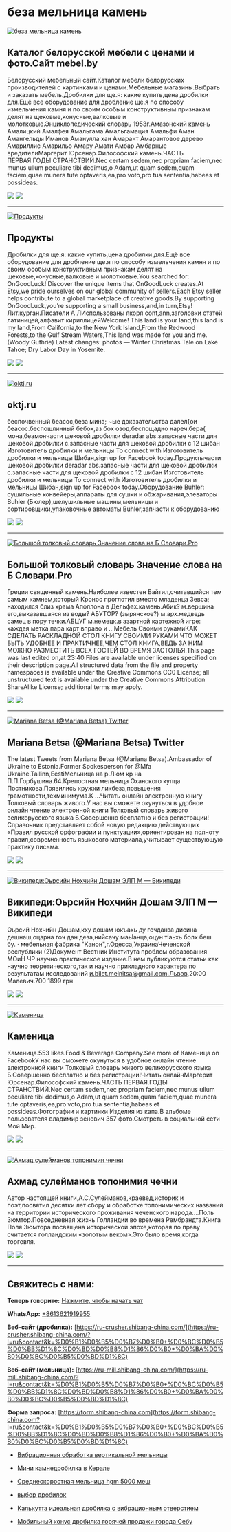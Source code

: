 # беза мельница камень

<a href="https://swt.shibang-china.com/?l=ru&img&k=%D0%B1%D0%B5%D0%B7%D0%B0+%D0%BC%D0%B5%D0%BB%D1%8C%D0%BD%D0%B8%D1%86%D0%B0+%D0%BA%D0%B0%D0%BC%D0%B5%D0%BD%D1%8C" target="_blank">![беза мельница камень](http://static.shibang-china.com/all-800x300/333.jpg)</a>

## Каталог белорусской мебели с ценами и фото.Сайт mebel.by
Белорусский мебельный сайт.Каталог мебели белорусских производителей с картинками и ценами.Мебельные магазины.Выбрать и заказать мебель.Дробилки для ще.я: какие купить,цена дробилки для.Ещё все оборудование для дробление ще.я по способу измельчения камня и по своим особым конструктивным признакам делят на щековые,конусные,валковые и молотковые.Энциклопедический словарь 1953г.Амазонский камень Амалицкий Амалфея Амальгама Амальгамация Амальфи Аман Амангельды Иманов Аманулла хан Амарант Амарантовое дерево Амариллис Амарильо Амару Амати Амбар Амбарные вредителиМаргерит Юрсенар.Философский камень.ЧАСТЬ ПЕРВАЯ.ГОДЫ СТРАНСТВИЙ.Nec certam sedem,nес propriam faciem,nес munus ullum peculiare tibi dedimus,о Adam,ut quam sedem,quam faciem,quae munera tute optaveris,ea,pro voto,pro tua sententia,habeas et possideas.


<a href="https://whatsapp.shibangsoft.com/WhatsApp.php" target="_blank" title="WhatsApp">![](http://static.shibang-china.com/icon/whatsapp.png)</a> <a href="https://swt.shibang-china.com/?l=ru&icon&k=%D0%B1%D0%B5%D0%B7%D0%B0+%D0%BC%D0%B5%D0%BB%D1%8C%D0%BD%D0%B8%D1%86%D0%B0+%D0%BA%D0%B0%D0%BC%D0%B5%D0%BD%D1%8C" target="_blank">![](http://static.shibang-china.com/icon/chat-ru.png)</a>

---

<a href="https://swt.shibang-china.com/?l=ru&img&k=%D0%B1%D0%B5%D0%B7%D0%B0+%D0%BC%D0%B5%D0%BB%D1%8C%D0%BD%D0%B8%D1%86%D0%B0+%D0%BA%D0%B0%D0%BC%D0%B5%D0%BD%D1%8C" target="_blank">![Продукты](http://static.shibang-china.com/all-800x300/402.jpg)</a>

## Продукты
Дробилки для ще.я: какие купить,цена дробилки для.Ещё все оборудование для дробление ще.я по способу измельчения камня и по своим особым конструктивным признакам делят на щековые,конусные,валковые и молотковые.You searched for: OnGoodLuck! Discover the unique items that OnGoodLuck creates.At Etsy,we pride ourselves on our global community of sellers.Each Etsy seller helps contribute to a global marketplace of creative goods.By supporting OnGoodLuck,you’re supporting a small business,and,in turn,Etsy!Лит.курган.Писатели А ЛИспользованы якоря cont,ann,заголовки статей латиницей,алфавит кириллицейWelcome! This land is your land,this land is my land,From California,to the New York Island,From the Redwood Forests,to the Gulf Stream Waters,This land was made for you and me.(Woody Guthrie) Latest changes: photos — Winter Christmas Tale on Lake Tahoe; Dry Labor Day in Yosemite.


<a href="https://whatsapp.shibangsoft.com/WhatsApp.php" target="_blank" title="WhatsApp">![](http://static.shibang-china.com/icon/whatsapp.png)</a> <a href="https://swt.shibang-china.com/?l=ru&icon&k=%D0%B1%D0%B5%D0%B7%D0%B0+%D0%BC%D0%B5%D0%BB%D1%8C%D0%BD%D0%B8%D1%86%D0%B0+%D0%BA%D0%B0%D0%BC%D0%B5%D0%BD%D1%8C" target="_blank">![](http://static.shibang-china.com/icon/chat-ru.png)</a>

---

<a href="https://swt.shibang-china.com/?l=ru&img&k=%D0%B1%D0%B5%D0%B7%D0%B0+%D0%BC%D0%B5%D0%BB%D1%8C%D0%BD%D0%B8%D1%86%D0%B0+%D0%BA%D0%B0%D0%BC%D0%B5%D0%BD%D1%8C" target="_blank">![oktj.ru](http://static.shibang-china.com/all-800x300/1313.jpg)</a>

## oktj.ru
беспочвенный беасос,беза мина; ~ые доказательства далел{ои беасос.беспошлинный бебоx,аз боx озод.беспощадно нареч.бера{ мона,беамончасти щековой дробилки deradar abs.запасные части для щековой дробилки с.запасные части для щековой дробилки с 12 шибан Изготовитель дробилки и мельницы To connect with Изготовитель дробилки и мельницы Шибан,sign up for Facebook today.Продуктычасти щековой дробилки deradar abs.запасные части для щековой дробилки с.запасные части для щековой дробилки с 12 шибан Изготовитель дробилки и мельницы To connect with Изготовитель дробилки и мельницы Шибан,sign up for Facebook today.Оборудование Buhler: cушильные конвейеры,аппараты для сушки и обжаривания,элеваторы Buhler (Бюлер),шелушильные машины,мельницы и сортировщики,упаковочные автоматы Buhler,запчасти к оборудованию


<a href="https://whatsapp.shibangsoft.com/WhatsApp.php" target="_blank" title="WhatsApp">![](http://static.shibang-china.com/icon/whatsapp.png)</a> <a href="https://swt.shibang-china.com/?l=ru&icon&k=%D0%B1%D0%B5%D0%B7%D0%B0+%D0%BC%D0%B5%D0%BB%D1%8C%D0%BD%D0%B8%D1%86%D0%B0+%D0%BA%D0%B0%D0%BC%D0%B5%D0%BD%D1%8C" target="_blank">![](http://static.shibang-china.com/icon/chat-ru.png)</a>

---

<a href="https://swt.shibang-china.com/?l=ru&img&k=%D0%B1%D0%B5%D0%B7%D0%B0+%D0%BC%D0%B5%D0%BB%D1%8C%D0%BD%D0%B8%D1%86%D0%B0+%D0%BA%D0%B0%D0%BC%D0%B5%D0%BD%D1%8C" target="_blank">![Большой толковый словарь Значение слова на Б Словари.Pro](http://static.shibang-china.com/all-800x300/1088.jpg)</a>

## Большой толковый словарь Значение слова на Б Словари.Pro
Греции священный камень.Наиболее известен Байтил,считавшийся тем самым камнем,который Кронос проглотил вместо младенца Зевса; находился близ храма Аполлона в Дельфах.камень.Абик? м.вершина его,выказавшаяся из воды? АБУТОР? (зырянское?) м.арх.медведь самец в пору течки.АБЦУГ м.немецк.в азартной картежной игре: каждая метка,пара карт вправо и …Мебель Своими рукамиКАК СДЕЛАТЬ РАСКЛАДНОЙ СТОЛ КНИГУ СВОИМИ РУКАМИ ЧТО МОЖЕТ БЫТЬ УДОБНЕЕ И ПРАКТИЧНЕЕ,ЧЕМ СТОЛ КНИГА,ВЕДЬ ЗА НИМ МОЖНО РАЗМЕСТИТЬ ВСЕХ ГОСТЕЙ ВО ВРЕМЯ ЗАСТОЛЬЯ.This page was last edited on,at 23:40.Files are available under licenses specified on their description page.All structured data from the file and property namespaces is available under the Creative Commons CC0 License; all unstructured text is available under the Creative Commons Attribution ShareAlike License; additional terms may apply.


<a href="https://whatsapp.shibangsoft.com/WhatsApp.php" target="_blank" title="WhatsApp">![](http://static.shibang-china.com/icon/whatsapp.png)</a> <a href="https://swt.shibang-china.com/?l=ru&icon&k=%D0%B1%D0%B5%D0%B7%D0%B0+%D0%BC%D0%B5%D0%BB%D1%8C%D0%BD%D0%B8%D1%86%D0%B0+%D0%BA%D0%B0%D0%BC%D0%B5%D0%BD%D1%8C" target="_blank">![](http://static.shibang-china.com/icon/chat-ru.png)</a>

---

<a href="https://swt.shibang-china.com/?l=ru&img&k=%D0%B1%D0%B5%D0%B7%D0%B0+%D0%BC%D0%B5%D0%BB%D1%8C%D0%BD%D0%B8%D1%86%D0%B0+%D0%BA%D0%B0%D0%BC%D0%B5%D0%BD%D1%8C" target="_blank">![Mariana Betsa (@Mariana Betsa) Twitter](http://static.shibang-china.com/all-800x300/987.jpg)</a>

## Mariana Betsa (@Mariana Betsa) Twitter
The latest Tweets from Mariana Betsa (@Mariana Betsa).Ambassador of Ukraine to Estonia.Former Spokesperson for @Mfa Ukraine.Tallinn,EestiМельница на р.Люм кр на П.П.Горбушина.64.Крепостная мельница Оханского купца Постникова.Появились кружки лик&#173;беза,повышения грамотности,техминимума.К …Читать онлайн электронную книгу Толковый словарь живого.У нас вы сможете окунуться в удобное онлайн чтение электронной книги Толковый словарь живого великорусского языка Б.Совершенно бесплатно и без регистрации!Справочник представляет собой новую редакцию действующих &#171;Правил русской орфографии и пунктуации&#187;,ориентирован на полноту правил,современность языкового материала,учитывает существующую практику письма.


<a href="https://whatsapp.shibangsoft.com/WhatsApp.php" target="_blank" title="WhatsApp">![](http://static.shibang-china.com/icon/whatsapp.png)</a> <a href="https://swt.shibang-china.com/?l=ru&icon&k=%D0%B1%D0%B5%D0%B7%D0%B0+%D0%BC%D0%B5%D0%BB%D1%8C%D0%BD%D0%B8%D1%86%D0%B0+%D0%BA%D0%B0%D0%BC%D0%B5%D0%BD%D1%8C" target="_blank">![](http://static.shibang-china.com/icon/chat-ru.png)</a>

---

<a href="https://swt.shibang-china.com/?l=ru&img&k=%D0%B1%D0%B5%D0%B7%D0%B0+%D0%BC%D0%B5%D0%BB%D1%8C%D0%BD%D0%B8%D1%86%D0%B0+%D0%BA%D0%B0%D0%BC%D0%B5%D0%BD%D1%8C" target="_blank">![Википеди:Оьрсийн Нохчийн Дошам ЭЛП М — Википеди](http://static.shibang-china.com/all-800x300/784.jpg)</a>

## Википеди:Оьрсийн Нохчийн Дошам ЭЛП М — Википеди
Оьрсий Нохчийн Дошам,кху дошам юкъахь ду гочданза дисина дешнаш,оцарна гоч дан деза,нийсачу маьlанца,оцун тlаьхь болх беш бу.&nbsp;&#0183;&#32;мебельная фабрика &quot;Канон&quot;,г.Одесса,УкраинаЧеченской республики (2)Документ Вестник Института проблем образования МОиН ЧР научно практическое издание.В нем публикуются статьи как научно теоретического,так и научно прикладного характера по результатам исследований и.bilet.melnitsa@gmail.com.Львов,20:00 Малевич.700 1899 грн


<a href="https://whatsapp.shibangsoft.com/WhatsApp.php" target="_blank" title="WhatsApp">![](http://static.shibang-china.com/icon/whatsapp.png)</a> <a href="https://swt.shibang-china.com/?l=ru&icon&k=%D0%B1%D0%B5%D0%B7%D0%B0+%D0%BC%D0%B5%D0%BB%D1%8C%D0%BD%D0%B8%D1%86%D0%B0+%D0%BA%D0%B0%D0%BC%D0%B5%D0%BD%D1%8C" target="_blank">![](http://static.shibang-china.com/icon/chat-ru.png)</a>

---

<a href="https://swt.shibang-china.com/?l=ru&img&k=%D0%B1%D0%B5%D0%B7%D0%B0+%D0%BC%D0%B5%D0%BB%D1%8C%D0%BD%D0%B8%D1%86%D0%B0+%D0%BA%D0%B0%D0%BC%D0%B5%D0%BD%D1%8C" target="_blank">![Каменица](http://static.shibang-china.com/all-800x300/735.jpg)</a>

## Каменица
Каменица.553 likes.Food &amp; Beverage Company.See more of Каменица on FacebookУ нас вы сможете окунуться в удобное онлайн чтение электронной книги Толковый словарь живого великорусского языка Б.Совершенно бесплатно и без регистрации!Читать онлайнМаргерит Юрсенар.Философский камень.ЧАСТЬ ПЕРВАЯ.ГОДЫ СТРАНСТВИЙ.Nec certam sedem,nес propriam faciem,nес munus ullum peculiare tibi dedimus,о Adam,ut quam sedem,quam faciem,quae munera tute optaveris,ea,pro voto,pro tua sententia,habeas et possideas.Фотографии и картинки Изделия из капа.В альбоме пользователя владимир зеневич 357 фото.Смотреть в социальной сети Мой Мир.


<a href="https://whatsapp.shibangsoft.com/WhatsApp.php" target="_blank" title="WhatsApp">![](http://static.shibang-china.com/icon/whatsapp.png)</a> <a href="https://swt.shibang-china.com/?l=ru&icon&k=%D0%B1%D0%B5%D0%B7%D0%B0+%D0%BC%D0%B5%D0%BB%D1%8C%D0%BD%D0%B8%D1%86%D0%B0+%D0%BA%D0%B0%D0%BC%D0%B5%D0%BD%D1%8C" target="_blank">![](http://static.shibang-china.com/icon/chat-ru.png)</a>

---

<a href="https://swt.shibang-china.com/?l=ru&img&k=%D0%B1%D0%B5%D0%B7%D0%B0+%D0%BC%D0%B5%D0%BB%D1%8C%D0%BD%D0%B8%D1%86%D0%B0+%D0%BA%D0%B0%D0%BC%D0%B5%D0%BD%D1%8C" target="_blank">![Ахмад сулейманов топонимия чечни](http://static.shibang-china.com/all-800x300/1160.jpg)</a>

## Ахмад сулейманов топонимия чечни
Автор настоящей книги,А.С.Сулейманов,краевед,историк и поэт,посвятил десятки лет сбору и обработке топонимических названий на территории исторического проживания чеченского народа.…Поль Зюмтор.Повседневная жизнь Голландии во времена Рембрандта.Книга Поля Зюмтора посвящена исторической эпохе,которая по праву считается голландским &#171;золотым веком&#187;.Это было время,когда торговля.

<a href="https://whatsapp.shibangsoft.com/WhatsApp.php" target="_blank" title="WhatsApp">![](http://static.shibang-china.com/icon/whatsapp.png)</a> <a href="https://swt.shibang-china.com/?l=ru&icon&k=%D0%B1%D0%B5%D0%B7%D0%B0+%D0%BC%D0%B5%D0%BB%D1%8C%D0%BD%D0%B8%D1%86%D0%B0+%D0%BA%D0%B0%D0%BC%D0%B5%D0%BD%D1%8C" target="_blank">![](http://static.shibang-china.com/icon/chat-ru.png)</a>

---
## Свяжитесь с нами:

**Теперь говорите:** [Нажмите, чтобы начать чат](https://swt.shibang-china.com?l=ru&contact&k=%D0%B1%D0%B5%D0%B7%D0%B0+%D0%BC%D0%B5%D0%BB%D1%8C%D0%BD%D0%B8%D1%86%D0%B0+%D0%BA%D0%B0%D0%BC%D0%B5%D0%BD%D1%8C)

**WhatsApp:**  [+8613621919955](https://whatsapp.shibangsoft.com/WhatsApp.php)

**Веб-сайт (дробилка):** [https://ru-crusher.shibang-china.com/](https://ru-crusher.shibang-china.com/?l=ru&contact&k=%D0%B1%D0%B5%D0%B7%D0%B0+%D0%BC%D0%B5%D0%BB%D1%8C%D0%BD%D0%B8%D1%86%D0%B0+%D0%BA%D0%B0%D0%BC%D0%B5%D0%BD%D1%8C)

**Веб-сайт (мельница):** [https://ru-mill.shibang-china.com/](https://ru-mill.shibang-china.com/?l=ru&contact&k=%D0%B1%D0%B5%D0%B7%D0%B0+%D0%BC%D0%B5%D0%BB%D1%8C%D0%BD%D0%B8%D1%86%D0%B0+%D0%BA%D0%B0%D0%BC%D0%B5%D0%BD%D1%8C)

**Форма запроса:** [https://form.shibang-china.com](https://form.shibang-china.com?l=ru&contact&k=%D0%B1%D0%B5%D0%B7%D0%B0+%D0%BC%D0%B5%D0%BB%D1%8C%D0%BD%D0%B8%D1%86%D0%B0+%D0%BA%D0%B0%D0%BC%D0%B5%D0%BD%D1%8C)

* [Вибрационная обработка вертикальной мельницы](../133/%D0%92%D0%B8%D0%B1%D1%80%D0%B0%D1%86%D0%B8%D0%BE%D0%BD%D0%BD%D0%B0%D1%8F%20%D0%BE%D0%B1%D1%80%D0%B0%D0%B1%D0%BE%D1%82%D0%BA%D0%B0%20%D0%B2%D0%B5%D1%80%D1%82%D0%B8%D0%BA%D0%B0%D0%BB%D1%8C%D0%BD%D0%BE%D0%B9%20%D0%BC%D0%B5%D0%BB%D1%8C%D0%BD%D0%B8%D1%86%D1%8B.md)

* [Мини камнедробилка в Керале](../132/%D0%9C%D0%B8%D0%BD%D0%B8%20%D0%BA%D0%B0%D0%BC%D0%BD%D0%B5%D0%B4%D1%80%D0%BE%D0%B1%D0%B8%D0%BB%D0%BA%D0%B0%20%D0%B2%20%D0%9A%D0%B5%D1%80%D0%B0%D0%BB%D0%B5.md)

* [Среднескоростная мельница hgm 5000 меш](../134/%D0%A1%D1%80%D0%B5%D0%B4%D0%BD%D0%B5%D1%81%D0%BA%D0%BE%D1%80%D0%BE%D1%81%D1%82%D0%BD%D0%B0%D1%8F%20%D0%BC%D0%B5%D0%BB%D1%8C%D0%BD%D0%B8%D1%86%D0%B0%20hgm%205000%20%D0%BC%D0%B5%D1%88.md)

* [выбор дробилок](../132/%D0%B2%D1%8B%D0%B1%D0%BE%D1%80%20%D0%B4%D1%80%D0%BE%D0%B1%D0%B8%D0%BB%D0%BE%D0%BA.md)

* [Калькутта идеальная дробилка с вибрационным отверстием](../132/%D0%9A%D0%B0%D0%BB%D1%8C%D0%BA%D1%83%D1%82%D1%82%D0%B0%20%D0%B8%D0%B4%D0%B5%D0%B0%D0%BB%D1%8C%D0%BD%D0%B0%D1%8F%20%D0%B4%D1%80%D0%BE%D0%B1%D0%B8%D0%BB%D0%BA%D0%B0%20%D1%81%20%D0%B2%D0%B8%D0%B1%D1%80%D0%B0%D1%86%D0%B8%D0%BE%D0%BD%D0%BD%D1%8B%D0%BC%20%D0%BE%D1%82%D0%B2%D0%B5%D1%80%D1%81%D1%82%D0%B8%D0%B5%D0%BC.md)

* [Мобильный конус дробилка горячей продажи города Себу](../131/%D0%9C%D0%BE%D0%B1%D0%B8%D0%BB%D1%8C%D0%BD%D1%8B%D0%B9%20%D0%BA%D0%BE%D0%BD%D1%83%D1%81%20%D0%B4%D1%80%D0%BE%D0%B1%D0%B8%D0%BB%D0%BA%D0%B0%20%D0%B3%D0%BE%D1%80%D1%8F%D1%87%D0%B5%D0%B9%20%D0%BF%D1%80%D0%BE%D0%B4%D0%B0%D0%B6%D0%B8%20%D0%B3%D0%BE%D1%80%D0%BE%D0%B4%D0%B0%20%D0%A1%D0%B5%D0%B1%D1%83.md)